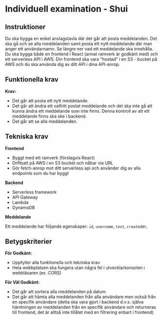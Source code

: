 # Individuell examination - Shui

## Instruktioner
Du ska bygga en enkel anslagstavla där det går att posta meddelanden. Det ska gå och se alla meddelanden samt posta ett nytt meddelande där man anger ett användarnamn. Se längre ner vad ett meddelande ska innehålla.
Du ska bygga både en frontend i React (annat ramverk är godkänt med) och ett serverless API i AWS. Din frontend ska vara "hostad" i en S3 - bucket på AWS och du ska använda dig av ditt API i dina API-anrop.


## Funktionella krav

**Krav:**
* Det går att posta ett nytt meddelande.
* Det går att ändra ett valfritt postat meddelande och det ska inte gå att kunna ändra ett meddelande som inte finns. Denna kontroll av att ett meddelande finns ska ske i backend.
* Det går att se alla meddelanden.

## Tekniska krav

**Frontend**

* Byggt med ett ramverk (förslagvis React)
* Driftsatt på AWS i en S3 bucket och nåbar via URL
* Gör fetch-anrop mot ditt serverless api och använder dig av alla endpoints som du har byggt

**Backend**

* Serverless framework
* API Gateway
* Lambda
* DynamoDB

**Meddelande**

Ett meddelande har följande egenskaper: `id`, `username`, `text`, `createdAt`.

## Betygskriterier

**För Godkänt:**
* Uppfyller alla funktionella och tekniska krav
* Hela webbplatsen ska fungera utan några fel i utvecklarkonsolen i webbläsaren (ex. CORS)

**För Väl Godkänt:**
* Det går att sortera alla meddelanden på datum
* Det går att hämta alla meddelanden från alla användare men också från en specifik användare (detta ska vara gjort i backend d.v.s. själva hämtningen av meddelanden från en specifik användare och returneras till frontend, det är alltså inte tillåtet med en filtrering enbart i frontend)
